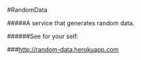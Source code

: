#RandomData 

#####A service that generates random data.

######See for your self:

###http://random-data.herokuapp.com